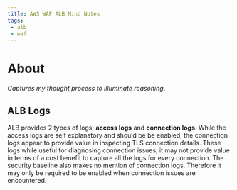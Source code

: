 ```yaml
---
title: AWS WAF ALB Mind Notes
tags:
 - alb
 - waf
---
```


# About

*Captures my thought process to illuminate reasoning*.

## ALB Logs

ALB provides 2 types of logs; **access logs** and **connection logs**. While the access logs are self explanatory and should be be enabled, the connection logs appear to provide value in inspecting TLS connection details. These logs while useful for diagnosing connection issues, it may not provide value in terms of a cost benefit to capture all the logs for every connection. The security baseline also makes no mention of connection logs. Therefore it may only be required to be enabled when connection issues are encountered.



